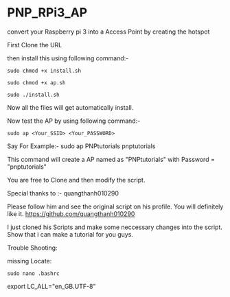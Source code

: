 # PNP_RPi3_AP
convert your Raspberry pi 3 into a Access Point by creating the hotspot

First Clone the URL

then install this using following command:-
```
sudo chmod +x install.sh
```
```
sudo chmod +x ap.sh
```
```
sudo ./install.sh 
```

Now all the files will get automatically install.

Now test the AP by using following command:-
```
sudo ap <Your_SSID> <Your_PASSWORD>
```

Say For Example:-
sudo ap PNPtutorials pnptutorials

This command will create a AP named as "PNPtutorials" with Password = "pnptutorials"

You are free to Clone and then modify the script.

Special thanks to :-
quangthanh010290

Please follow him and see the original script on his profile. You will definitely like it. 
https://github.com/quangthanh010290

I just cloned his Scripts and make some neccessary changes into the script. Show that i can make a tutorial for you guys.

Trouble Shooting:

missing Locate:
```
sudo nano .bashrc
```

export LC_ALL="en_GB.UTF-8"
